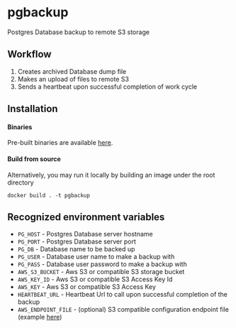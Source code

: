 # pgbackup
Postgres Database backup to remote S3 storage

## Workflow

1. Creates archived Database dump file
2. Makes an upload of files to remote S3
3. Sends a heartbeat upon successful completion of work cycle

## Installation

#### Binaries

Pre-built binaries are available [here](https://github.com/mysteriumnetwork/pgbackup/releases/latest).

#### Build from source

Alternatively, you may run it locally by building an image under the root directory

```
docker build . -t pgbackup
```

## Recognized environment variables

* `PG_HOST` - Postgres Database server hostname
* `PG_PORT` - Postgres Database server port
* `PG_DB` - Database name to be backed up
* `PG_USER` - Database user name to make a backup with
* `PG_PASS` - Database user password to make a backup with
* `AWS_S3_BUCKET` - Aws S3 or compatible S3 storage bucket
* `AWS_KEY_ID` - Aws S3 or compatible S3 Access Key Id
* `AWS_KEY` - Aws S3 or compatible S3 Access Key
* `HEARTBEAT_URL` - Heartbeat Url to call upon successful completion of the backup
* `AWS_ENDPOINT_FILE` - (optional) S3 compatible configuration endpoint file (example [here](https://www.scaleway.com/en/docs/storage/object/api-cli/object-storage-aws-cli/))